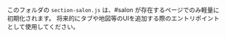 このフォルダの `section-salon.js` は、#salon が存在するページでのみ軽量に初期化されます。
将来的にタブや地図等のUIを追加する際のエントリポイントとして使用してください。
